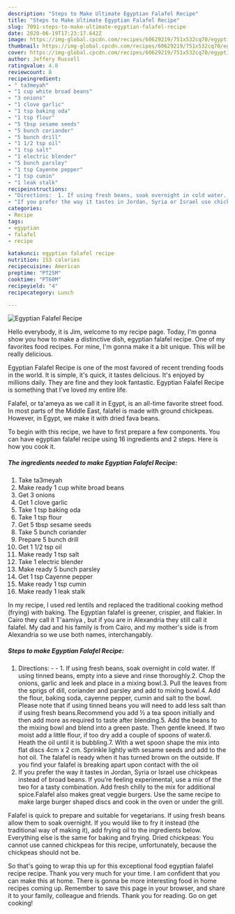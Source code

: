 ```yaml
---
description: "Steps to Make Ultimate Egyptian Falafel Recipe"
title: "Steps to Make Ultimate Egyptian Falafel Recipe"
slug: 7091-steps-to-make-ultimate-egyptian-falafel-recipe
date: 2020-06-19T17:23:17.642Z
image: https://img-global.cpcdn.com/recipes/60629219/751x532cq70/egyptian-falafel-recipe-recipe-main-photo.jpg
thumbnail: https://img-global.cpcdn.com/recipes/60629219/751x532cq70/egyptian-falafel-recipe-recipe-main-photo.jpg
cover: https://img-global.cpcdn.com/recipes/60629219/751x532cq70/egyptian-falafel-recipe-recipe-main-photo.jpg
author: Jeffery Russell
ratingvalue: 4.8
reviewcount: 8
recipeingredient:
- " ta3meyah"
- "1 cup white broad beans"
- "3 onions"
- "1 clove garlic"
- "1 tsp baking oda"
- "1 tsp flour"
- "5 tbsp sesame seeds"
- "5 bunch coriander"
- "5 bunch drill"
- "1 1/2 tsp oil"
- "1 tsp salt"
- "1 electric blender"
- "5 bunch parsley"
- "1 tsp Cayenne pepper"
- "1 tsp cumin"
- "1 leak stalk"
recipeinstructions:
- "Directions:  1. If using fresh beans, soak overnight in cold water. If using tinned beans, empty into a sieve and rinse thoroughly.2. Chop the onions, garlic and leek and place in a mixing bowl.3. Pull the leaves from the sprigs of dill, coriander and parsley and add to mixing bowl.4. Add the flour, baking soda, cayenne pepper, cumin and salt to the bowl. Please note that if using tinned beans you will need to add less salt than if using fresh beans.Recommend you add ½ a tea spoon initially and then add more as required to taste after blending.5. Add the beans to the mixing bowl and blend into a green paste. Then gentle kneed. If two moist add a little flour, if too dry add a couple of spoons of water.6. Heath the oil until it is bubbling.7. With a wet spoon shape the mix into flat discs 4cm x 2 cm. Sprinkle lightly with sesame seeds and add to the hot oil. The falafel is ready when it has turned brown on the outside. If you find your falafel is breaking apart upon contact with the oil"
- "If you prefer the way it tastes in Jordan, Syria or Israel use chickpeas instead of broad beans. If you’re feeling experimental, use a mix of the two for a tasty combination. Add fresh chilly to the mix for additional spice.Falafel also makes great veggie burgers. Use the same recipe to make large burger shaped discs and cook in the oven or under the grill."
categories:
- Recipe
tags:
- egyptian
- falafel
- recipe

katakunci: egyptian falafel recipe 
nutrition: 153 calories
recipecuisine: American
preptime: "PT25M"
cooktime: "PT60M"
recipeyield: "4"
recipecategory: Lunch

---
```



![Egyptian Falafel Recipe](https://img-global.cpcdn.com/recipes/60629219/751x532cq70/egyptian-falafel-recipe-recipe-main-photo.jpg)

Hello everybody, it is Jim, welcome to my recipe page. Today, I'm gonna show you how to make a distinctive dish, egyptian falafel recipe. One of my favorites food recipes. For mine, I'm gonna make it a bit unique. This will be really delicious.

Egyptian Falafel Recipe is one of the most favored of recent trending foods in the world. It is simple, it's quick, it tastes delicious. It's enjoyed by millions daily. They are fine and they look fantastic. Egyptian Falafel Recipe is something that I've loved my entire life.

Falafel, or ta&#39;ameya as we call it in Egypt, is an all-time favorite street food. In most parts of the Middle East, falafel is made with ground chickpeas. However, in Egypt, we make it with dried fava beans.


To begin with this recipe, we have to first prepare a few components. You can have egyptian falafel recipe using 16 ingredients and 2 steps. Here is how you cook it.

<!--inarticleads1-->

##### The ingredients needed to make Egyptian Falafel Recipe:

1. Take  ta3meyah
1. Make ready 1 cup white broad beans
1. Get 3 onions
1. Get 1 clove garlic
1. Take 1 tsp baking oda
1. Take 1 tsp flour
1. Get 5 tbsp sesame seeds
1. Take 5 bunch coriander
1. Prepare 5 bunch drill
1. Get 1 1/2 tsp oil
1. Make ready 1 tsp salt
1. Take 1 electric blender
1. Make ready 5 bunch parsley
1. Get 1 tsp Cayenne pepper
1. Make ready 1 tsp cumin
1. Make ready 1 leak stalk


In my recipe, I used red lentils and replaced the traditional cooking method (frying) with baking. The Egyptian falafel is greener, crispier, and flakier. In Cairo they call it T&#39;aamiya , but if you are in Alexandria they still call it falafel. My dad and his family is from Cairo, and my mother&#39;s side is from Alexandria so we use both names, interchangably. 

<!--inarticleads2-->

##### Steps to make Egyptian Falafel Recipe:

1. Directions: -  - 1. If using fresh beans, soak overnight in cold water. If using tinned beans, empty into a sieve and rinse thoroughly.2. Chop the onions, garlic and leek and place in a mixing bowl.3. Pull the leaves from the sprigs of dill, coriander and parsley and add to mixing bowl.4. Add the flour, baking soda, cayenne pepper, cumin and salt to the bowl. Please note that if using tinned beans you will need to add less salt than if using fresh beans.Recommend you add ½ a tea spoon initially and then add more as required to taste after blending.5. Add the beans to the mixing bowl and blend into a green paste. Then gentle kneed. If two moist add a little flour, if too dry add a couple of spoons of water.6. Heath the oil until it is bubbling.7. With a wet spoon shape the mix into flat discs 4cm x 2 cm. Sprinkle lightly with sesame seeds and add to the hot oil. The falafel is ready when it has turned brown on the outside. If you find your falafel is breaking apart upon contact with the oil
1. If you prefer the way it tastes in Jordan, Syria or Israel use chickpeas instead of broad beans. If you’re feeling experimental, use a mix of the two for a tasty combination. Add fresh chilly to the mix for additional spice.Falafel also makes great veggie burgers. Use the same recipe to make large burger shaped discs and cook in the oven or under the grill.


Falafel is quick to prepare and suitable for vegetarians. If using fresh beans allow them to soak overnight. If you would like to fry it instead (the traditional way of making it), add frying oil to the ingredients below. Everything else is the same for baking and frying. Dried chickpeas: You cannot use canned chickpeas for this recipe, unfortunately, because the chickpeas should not be. 

So that's going to wrap this up for this exceptional food egyptian falafel recipe recipe. Thank you very much for your time. I am confident that you can make this at home. There is gonna be more interesting food in home recipes coming up. Remember to save this page in your browser, and share it to your family, colleague and friends. Thank you for reading. Go on get cooking!
